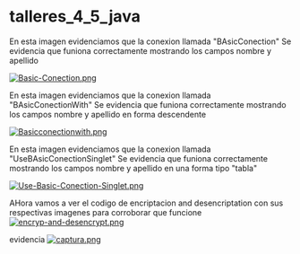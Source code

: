 # talleres_4_5_java

En esta imagen evidenciamos que la conexion llamada "BAsicConection" Se evidencia que funiona correctamente mostrando los campos nombre y apellido


[![Basic-Conection.png](https://i.postimg.cc/hPmD8snY/Basic-Conection.png)](https://postimg.cc/dLqcw8LR)

En esta imagen evidenciamos que la conexion llamada "BAsicConectionWith" Se evidencia que funiona correctamente mostrando los campos nombre y apellido en forma descendente 


[![Basicconectionwith.png](https://i.postimg.cc/CxLvpF7p/Basicconectionwith.png)](https://postimg.cc/JGv3bCSp)

En esta imagen evidenciamos que la conexion llamada "UseBAsicConectionSinglet" Se evidencia que funiona correctamente mostrando los campos nombre y apellido en una forma tipo "tabla"

[![Use-Basic-Conection-Singlet.png](https://i.postimg.cc/xTgRRw2x/Use-Basic-Conection-Singlet.png)](https://postimg.cc/QH91NnV1)

AHora vamos a ver el codigo de encriptacion and desencriptation con sus respectivas imagenes para corroborar que funcione
[![encryp-and-desencrypt.png](https://i.postimg.cc/8cpvfCj1/encryp-and-desencrypt.png)](https://postimg.cc/TLs1ZfVS)

evidencia
[![captura.png](https://i.postimg.cc/HWzXDbhj/captura.png)](https://postimg.cc/8sFjLfDV)
